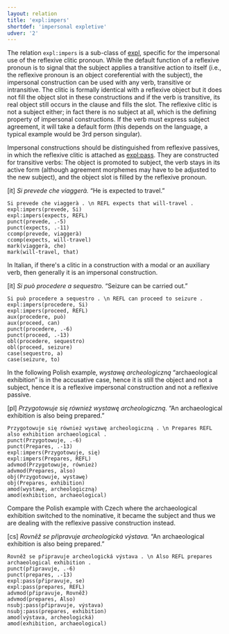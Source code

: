 ```yaml
---
layout: relation
title: 'expl:impers'
shortdef: 'impersonal expletive'
udver: '2'
---
```


The relation <code>expl:impers</code> is a sub-class of [expl](), specific for the impersonal use of the reflexive clitic pronoun.
While the default function of a reflexive pronoun is to signal that the subject applies a transitive action to itself (i.e., the
reflexive pronoun is an object coreferential with the subject), the impersonal construction can be used with any verb, transitive
or intransitive. The clitic is formally identical with a reflexive object but it does not fill the object slot in these constructions
and if the verb is transitive, its real object still occurs in the clause and fills the slot. The reflexive clitic is not a subject
either; in fact there is no subject at all, which is the defining property of impersonal constructions. If the verb must express
subject agreement, it will take a default form (this depends on the language, a typical example would be 3rd person singular).

Impersonal constructions should be distinguished from reflexive passives, in which the reflexive clitic is attached as
[expl:pass](). They are constructed for transitive verbs: The object is promoted to subject, the verb stays in its active form
(although agreement morphemes may have to be adjusted to the new subject), and the object slot is filled by the reflexive pronoun.

[it] _Si prevede che viaggerà._ “He is expected to travel.”

~~~ sdparse
Si prevede che viaggerà . \n REFL expects that will-travel .
expl:impers(prevede, Si)
expl:impers(expects, REFL)
punct(prevede, .-5)
punct(expects, .-11)
ccomp(prevede, viaggerà)
ccomp(expects, will-travel)
mark(viaggerà, che)
mark(will-travel, that)
~~~

In Italian, if there's a clitic in a construction with a modal or an auxiliary verb, then generally it is an impersonal construction.

[it] _Si può procedere a sequestro._ “Seizure can be carried out.”

~~~ sdparse
Si può procedere a sequestro . \n REFL can proceed to seizure .
expl:impers(procedere, Si)
expl:impers(proceed, REFL)
aux(procedere, può)
aux(proceed, can)
punct(procedere, .-6)
punct(proceed, .-13)
obl(procedere, sequestro)
obl(proceed, seizure)
case(sequestro, a)
case(seizure, to)
~~~

In the following Polish example, _wystawę archeologiczną_ “archaeological exhibition” is in the accusative case, hence it is still
the object and not a subject, hence it is a reflexive impersonal construction and not a reflexive passive.

[pl] _Przygotowuje się również wystawę archeologiczną._ “An archaeological exhibition is also being prepared.”

~~~ sdparse
Przygotowuje się również wystawę archeologiczną . \n Prepares REFL also exhibition archaeological .
punct(Przygotowuje, .-6)
punct(Prepares, .-13)
expl:impers(Przygotowuje, się)
expl:impers(Prepares, REFL)
advmod(Przygotowuje, również)
advmod(Prepares, also)
obj(Przygotowuje, wystawę)
obj(Prepares, exhibition)
amod(wystawę, archeologiczną)
amod(exhibition, archaeological)
~~~

Compare the Polish example with Czech where the archaeological exhibition switched to the nominative, it became the subject and thus
we are dealing with the reflexive passive construction instead.

[cs] _Rovněž se připravuje archeologická výstava._ “An archaeological exhibition is also being prepared.”

~~~ sdparse
Rovněž se připravuje archeologická výstava . \n Also REFL prepares archaeological exhibition .
punct(připravuje, .-6)
punct(prepares, .-13)
expl:pass(připravuje, se)
expl:pass(prepares, REFL)
advmod(připravuje, Rovněž)
advmod(prepares, Also)
nsubj:pass(připravuje, výstava)
nsubj:pass(prepares, exhibition)
amod(výstava, archeologická)
amod(exhibition, archaeological)
~~~

<!-- Interlanguage links updated Ne 5. května 2024, 18:21:12 CEST -->
